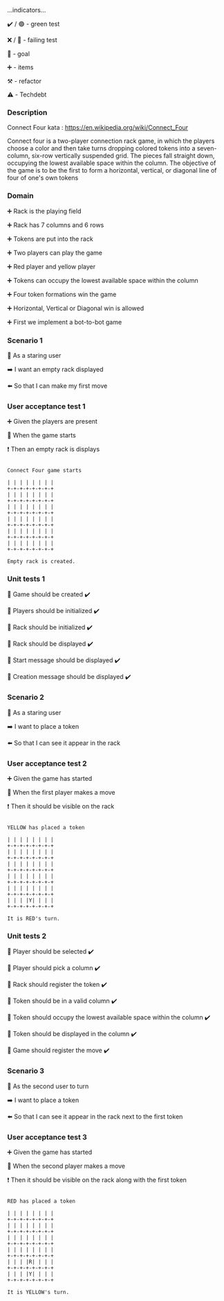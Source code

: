 ...indicators...

:heavy_check_mark: / :green_circle:  - green test

:x: / :red_circle: - failing test

:dart: - goal

:heavy_plus_sign: - items

:hammer_and_pick: - refactor

:warning: - Techdebt

### Description

Connect Four kata : https://en.wikipedia.org/wiki/Connect_Four

Connect four is a two-player connection rack game, in which the players choose a color and then take turns dropping colored tokens 
into a seven-column, six-row vertically suspended grid. The pieces fall straight down, occupying the lowest available 
space within the column. The objective of the game is to be the first to form a horizontal, vertical, or diagonal line
of four of one's own tokens

### Domain

:heavy_plus_sign: Rack is the playing field

:heavy_plus_sign: Rack has 7 columns and 6 rows

:heavy_plus_sign: Tokens are put into the rack

:heavy_plus_sign: Two players can play the game

:heavy_plus_sign: Red player and yellow player

:heavy_plus_sign: Tokens can occupy the lowest available space within the column

:heavy_plus_sign: Four token formations win the game

:heavy_plus_sign: Horizontal, Vertical or Diagonal win is allowed

:heavy_plus_sign: First we implement a bot-to-bot game

### Scenario 1

:radio_button: As a staring user

:arrow_right: I want an empty rack displayed

:arrow_left:  So that I can make my first move

### User acceptance test 1

:heavy_plus_sign: Given the players are present 

:construction: When the game starts

:heavy_exclamation_mark: Then an empty rack is displays

```

Connect Four game starts

| | | | | | | | 
+-+-+-+-+-+-+-+
| | | | | | | | 
+-+-+-+-+-+-+-+
| | | | | | | | 
+-+-+-+-+-+-+-+
| | | | | | | | 
+-+-+-+-+-+-+-+
| | | | | | | | 
+-+-+-+-+-+-+-+
| | | | | | | | 
+-+-+-+-+-+-+-+

Empty rack is created.
```

### Unit tests 1

:dart: Game should be created :heavy_check_mark:

:dart: Players should be initialized :heavy_check_mark:

:dart: Rack should be initialized :heavy_check_mark:

:dart: Rack should be displayed :heavy_check_mark:

:dart: Start message should be displayed :heavy_check_mark:

:dart: Creation message should be displayed :heavy_check_mark:

### Scenario 2

:radio_button: As a staring user

:arrow_right: I want to place a token

:arrow_left:  So that I can see it appear in the rack


### User acceptance test 2

:heavy_plus_sign: Given the game has started

:construction: When the first player makes a move

:heavy_exclamation_mark: Then it should be visible on the rack

```

YELLOW has placed a token

| | | | | | | | 
+-+-+-+-+-+-+-+
| | | | | | | | 
+-+-+-+-+-+-+-+
| | | | | | | | 
+-+-+-+-+-+-+-+
| | | | | | | | 
+-+-+-+-+-+-+-+
| | | | | | | | 
+-+-+-+-+-+-+-+
| | | |Y| | | | 
+-+-+-+-+-+-+-+

It is RED's turn.
```

### Unit tests 2

:dart: Player should be selected :heavy_check_mark:

:dart: Player should pick a column :heavy_check_mark:

:dart: Rack should register the token :heavy_check_mark:

:dart: Token should be in a valid column :heavy_check_mark:

:dart: Token should occupy the lowest available space within the column :heavy_check_mark:

:dart: Token should be displayed in the column :heavy_check_mark:

:dart: Game should register the move :heavy_check_mark:


### Scenario 3

:radio_button: As the second user to turn

:arrow_right: I want to place a token

:arrow_left:  So that I can see it appear in the rack next to the first token

### User acceptance test 3

:heavy_plus_sign: Given the game has started

:construction: When the second player makes a move

:heavy_exclamation_mark: Then it should be visible on the rack along with the first token

```

RED has placed a token

| | | | | | | | 
+-+-+-+-+-+-+-+
| | | | | | | | 
+-+-+-+-+-+-+-+
| | | | | | | | 
+-+-+-+-+-+-+-+
| | | | | | | | 
+-+-+-+-+-+-+-+
| | | |R| | | | 
+-+-+-+-+-+-+-+
| | | |Y| | | | 
+-+-+-+-+-+-+-+

It is YELLOW's turn.
```